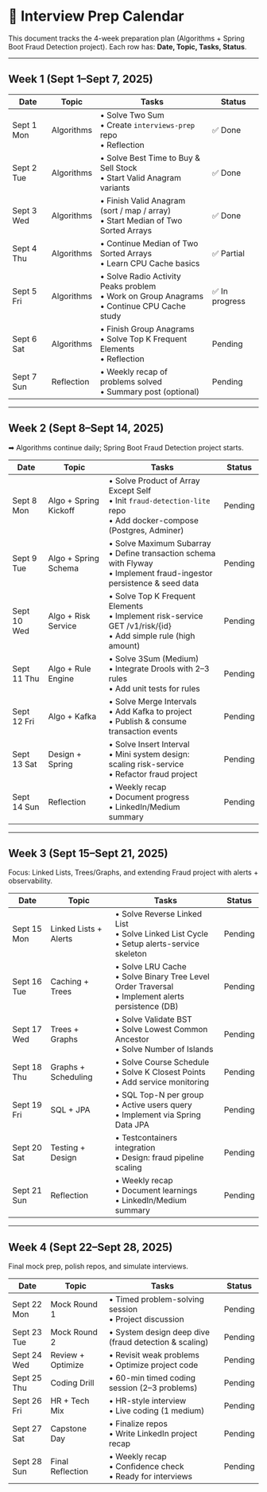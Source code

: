 # 📅 Interview Prep Calendar

This document tracks the 4-week preparation plan (Algorithms + Spring Boot Fraud Detection project). Each row has: **Date, Topic, Tasks, Status**.

---

## Week 1 (Sept 1–Sept 7, 2025)

| Date       | Topic      | Tasks                                                                                              | Status        |
| ---------- | ---------- | -------------------------------------------------------------------------------------------------- | ------------- |
| Sept 1 Mon | Algorithms | • Solve Two Sum <br> • Create `interviews-prep` repo <br> • Reflection                             | ✅ Done        |
| Sept 2 Tue | Algorithms | • Solve Best Time to Buy & Sell Stock <br> • Start Valid Anagram variants                          | ✅ Done        |
| Sept 3 Wed | Algorithms | • Finish Valid Anagram (sort / map / array) <br> • Start Median of Two Sorted Arrays               | ✅ Done        |
| Sept 4 Thu | Algorithms | • Continue Median of Two Sorted Arrays <br> • Learn CPU Cache basics                               | ✅ Partial     |
| Sept 5 Fri | Algorithms | • Solve Radio Activity Peaks problem <br> • Work on Group Anagrams <br> • Continue CPU Cache study | ✅ In progress |
| Sept 6 Sat | Algorithms | • Finish Group Anagrams <br> • Solve Top K Frequent Elements <br> • Reflection                     | Pending       |
| Sept 7 Sun | Reflection | • Weekly recap of problems solved <br> • Summary post (optional)                                   | Pending       |

---

## Week 2 (Sept 8–Sept 14, 2025)

➡ Algorithms continue daily; Spring Boot Fraud Detection project starts.

| Date        | Topic                 | Tasks                                                                                                                         | Status  |
| ----------- | --------------------- | ----------------------------------------------------------------------------------------------------------------------------- | ------- |
| Sept 8 Mon  | Algo + Spring Kickoff | • Solve Product of Array Except Self <br> • Init `fraud-detection-lite` repo <br> • Add docker-compose (Postgres, Adminer)    | Pending |
| Sept 9 Tue  | Algo + Spring Schema  | • Solve Maximum Subarray <br> • Define transaction schema with Flyway <br> • Implement fraud-ingestor persistence & seed data | Pending |
| Sept 10 Wed | Algo + Risk Service   | • Solve Top K Frequent Elements <br> • Implement risk-service GET /v1/risk/{id} <br> • Add simple rule (high amount)          | Pending |
| Sept 11 Thu | Algo + Rule Engine    | • Solve 3Sum (Medium) <br> • Integrate Drools with 2–3 rules <br> • Add unit tests for rules                                  | Pending |
| Sept 12 Fri | Algo + Kafka          | • Solve Merge Intervals <br> • Add Kafka to project <br> • Publish & consume transaction events                               | Pending |
| Sept 13 Sat | Design + Spring       | • Solve Insert Interval <br> • Mini system design: scaling risk-service <br> • Refactor fraud project                         | Pending |
| Sept 14 Sun | Reflection            | • Weekly recap <br> • Document progress <br> • LinkedIn/Medium summary                                                        | Pending |

---

## Week 3 (Sept 15–Sept 21, 2025)

Focus: Linked Lists, Trees/Graphs, and extending Fraud project with alerts + observability.

| Date        | Topic                 | Tasks                                                                                                     | Status  |
| ----------- | --------------------- | --------------------------------------------------------------------------------------------------------- | ------- |
| Sept 15 Mon | Linked Lists + Alerts | • Solve Reverse Linked List <br> • Solve Linked List Cycle <br> • Setup alerts-service skeleton           | Pending |
| Sept 16 Tue | Caching + Trees       | • Solve LRU Cache <br> • Solve Binary Tree Level Order Traversal <br> • Implement alerts persistence (DB) | Pending |
| Sept 17 Wed | Trees + Graphs        | • Solve Validate BST <br> • Solve Lowest Common Ancestor <br> • Solve Number of Islands                   | Pending |
| Sept 18 Thu | Graphs + Scheduling   | • Solve Course Schedule <br> • Solve K Closest Points <br> • Add service monitoring                       | Pending |
| Sept 19 Fri | SQL + JPA             | • SQL Top-N per group <br> • Active users query <br> • Implement via Spring Data JPA                      | Pending |
| Sept 20 Sat | Testing + Design      | • Testcontainers integration <br> • Design: fraud pipeline scaling                                        | Pending |
| Sept 21 Sun | Reflection            | • Weekly recap <br> • Document learnings <br> • LinkedIn/Medium summary                                   | Pending |

---

## Week 4 (Sept 22–Sept 28, 2025)

Final mock prep, polish repos, and simulate interviews.

| Date        | Topic             | Tasks                                                              | Status  |
| ----------- | ----------------- | ------------------------------------------------------------------ | ------- |
| Sept 22 Mon | Mock Round 1      | • Timed problem-solving session <br> • Project discussion          | Pending |
| Sept 23 Tue | Mock Round 2      | • System design deep dive (fraud detection & scaling)              | Pending |
| Sept 24 Wed | Review + Optimize | • Revisit weak problems <br> • Optimize project code               | Pending |
| Sept 25 Thu | Coding Drill      | • 60-min timed coding session (2–3 problems)                       | Pending |
| Sept 26 Fri | HR + Tech Mix     | • HR-style interview <br> • Live coding (1 medium)                 | Pending |
| Sept 27 Sat | Capstone Day      | • Finalize repos <br> • Write LinkedIn project recap               | Pending |
| Sept 28 Sun | Final Reflection  | • Weekly recap <br> • Confidence check <br> • Ready for interviews | Pending |
